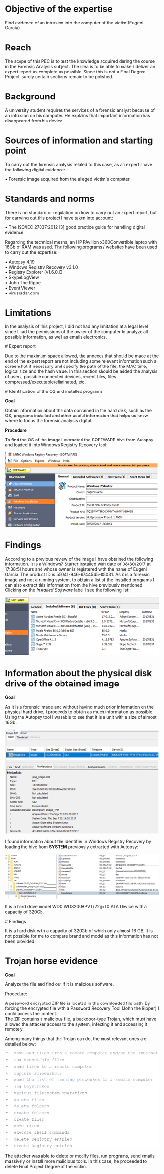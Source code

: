 # Objective of the expertise  

Find evidence of an intrusion into the computer of the victim (Eugeni Garcia).  

# Reach  

The scope of this PEC is to test the knowledge acquired during the course in the Forensic Analysis subject. The idea is to be able to make / deliver an expert report as complete as possible. Since this is not a Final Degree Project, surely certain sections remain to be polished.  

# Background  

A university student requires the services of a forensic analyst because of an intrusion on his computer. He explains that important information has disappeared from his device.  
  
# Sources of information and starting point  

To carry out the forensic analysis related to this case, as an expert I have the following digital evidence:  

• Forensic image acquired from the alleged victim's computer.  

# Standards and norms  
  
There is no standard or regulation on how to carry out an expert report, but for carrying out this project I have taken into account:  

• The ISO/IEC 27037:2012 [3] good practice guide for handling digital evidence.  

Regarding the technical means, an HP PAvilion x360Convertible laptop with 16Gb of RAM was used. The following programs / websites have been used to carry out the expertise:  

• Autopsy 4.19  
• Windows Registry Recovery v3.1.0  
• Registry Explorer (v1.6.0.0)  
• SkypeLogView  
• John The Ripper  
• Event Viewer  
• virusradar.com  

# Limitations  

In the analysis of this project, I did not had any limitation at a legal level since I had the permissions of the owner of the computer to analyze all possible information, as well as emails electronics.  

# Expert report  

Due to the maximum space allowed, the annexes that should be made at the end of the expert report are not including some relevant information such a screenshot if necessary and specify the path of the file, the MAC time, logical size and the hash value. In this section should be added the analysis of
users, possible connected devices, recent files, files compressed/executable/eliminated, etc.  

# Identification of the OS and installed programs  

<b>Goal</b>  

Obtain information about the data contained in the hard disk, such as the OS, programs installed and other useful information that helps us know where to focus the forensic analysis digital.  

<b>Procedure</b>  

To find the OS of the image I extracted the SOFTWARE hive from Autopsy and loaded it into Windows Registry Recovery tool:  

![report.1](imgs/report.1.png)  

# Findings  

According to a previous review of the image I have obtained the following information. It is a Windows7 Starter installed with date of 08/30/2017 at 17:38:51 hours and whose owner is registered with
the name of Eugeni Garcia. The product ID is 55041-946-6744545-85031. As it is a forensic image and not a running system, to obtain a list of the installed programs I can also extract this information from the hive previously mentioned.  
Clicking on the <i>Installed Software</i> label I see the following list:  

![report.2](imgs/report.2.png)  

# Information about the physical disk drive of the obtained image  

<b>Goal</b>  

As it is a forensic image and without having much prior information on the physical hard drive, I proceeds to obtain as much information as possible.  
Using the Autopsy tool I wasable to see that it is a unit with a size of almost 16Gb.  

![report.3](imgs/report.3.png)  

I found information about the identifier in Windows Registry Recovery by loading the hive from <b>SYSTEM</b> previously extracted with Autopsy:  

![report.4](imgs/report.4.png)  

It is a hard drive model WDC WD3200BPVT/22jj5T0 ATA Device with a capacity of 320Gb.

# Findings  

It is a hard disk with a capacity of 320Gb of which only almost 16 GB. It is not possible for me to compare brand and model as this information has not been provided.  

# Trojan horse evidence  

<b>Goal</b>  

Analyze the file and find out if it is malicious software.  

Procedure:  

A password encrypted ZIP file is located in the downloaded file path. By forcing the encrypted file with a Password Recovery Tool (John the Ripper) I could access the content.  
The ZIP contains a malicious file, a backdoor-type Trojan, which must have allowed the attacker access to the system, infecting it and accessing it remotely.  

Among many things that the Trojan can do, the most relevant ones are detailed below:  

![report.6](imgs/report.6.png)  

The attacker was able to delete or modify files, run programs, send emails massively or install more malicious tools. In this case, he proceeded to delete Final Project Degree of the victim.
